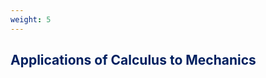 ```yaml
---
weight: 5
---
```


## <span style="color:RGB(0,32,96"> Applications of Calculus to Mechanics </span> 
<br>
